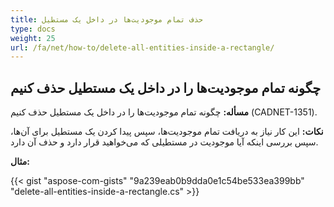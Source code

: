 ```yaml
---
title: حذف تمام موجودیت‌ها در داخل یک مستطیل 
type: docs
weight: 25
url: /fa/net/how-to/delete-all-entities-inside-a-rectangle/
---
```


## **چگونه تمام موجودیت‌ها را در داخل یک مستطیل حذف کنیم**

**مسأله:** چگونه تمام موجودیت‌ها را در داخل یک مستطیل حذف کنیم (CADNET-1351).

**نکات:** این کار نیاز به دریافت تمام موجودیت‌ها، سپس پیدا کردن یک مستطیل برای آن‌ها، سپس بررسی اینکه آیا موجودیت در مستطیلی که می‌خواهید قرار دارد و حذف آن دارد.

**مثال:**

{{< gist "aspose-com-gists" "9a239eab0b9dda0e1c54be533ea399bb" "delete-all-entities-inside-a-rectangle.cs" >}}
